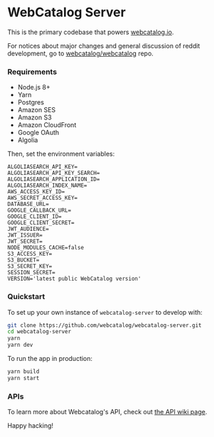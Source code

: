 <!--
Inspired by https://github.com/reddit/reddit/blob/f943ac95dea022c65e1b131b1936b2453da8cd3e/README.md 
-->

# WebCatalog Server

This is the primary codebase that powers [webcatalog.io](https://webcatalog.io).

For notices about major changes and general discussion of reddit development, go to [webcatalog/webcatalog](https://github.com/webcatalog/webcatalog) repo.

### Requirements
- Node.js 8+
- Yarn
- Postgres
- Amazon SES
- Amazon S3
- Amazon CloudFront
- Google OAuth
- Algolia

Then, set the environment variables:
```
ALGOLIASEARCH_API_KEY=
ALGOLIASEARCH_API_KEY_SEARCH=
ALGOLIASEARCH_APPLICATION_ID=
ALGOLIASEARCH_INDEX_NAME=
AWS_ACCESS_KEY_ID=
AWS_SECRET_ACCESS_KEY=
DATABASE_URL=
GOOGLE_CALLBACK_URL=
GOOGLE_CLIENT_ID=
GOOGLE_CLIENT_SECRET=
JWT_AUDIENCE=
JWT_ISSUER=
JWT_SECRET=
NODE_MODULES_CACHE=false
S3_ACCESS_KEY=
S3_BUCKET=
S3_SECRET_KEY=
SESSION_SECRET=
VERSION='latest public WebCatalog version'
```

### Quickstart
To set up your own instance of `webcatalog-server` to develop with:
```bash
git clone https://github.com/webcatalog/webcatalog-server.git
cd webcatalog-server
yarn
yarn dev
```

To run the app in production:
```bash
yarn build
yarn start
```

### APIs
To learn more about Webcatalog's API, check out [the API wiki page](https://github.com/webcatalog/webcatalog-server/wiki).

Happy hacking!
